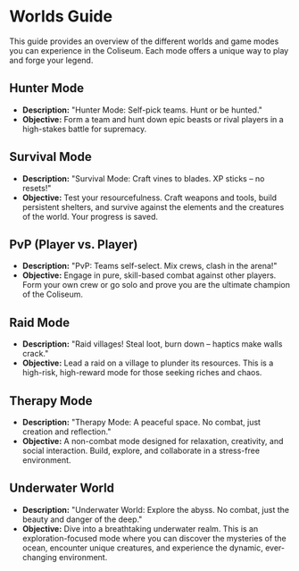 # Worlds Guide

This guide provides an overview of the different worlds and game modes you can experience in the Coliseum. Each mode offers a unique way to play and forge your legend.

## Hunter Mode
*   **Description:** "Hunter Mode: Self-pick teams. Hunt or be hunted."
*   **Objective:** Form a team and hunt down epic beasts or rival players in a high-stakes battle for supremacy.

## Survival Mode
*   **Description:** "Survival Mode: Craft vines to blades. XP sticks – no resets!"
*   **Objective:** Test your resourcefulness. Craft weapons and tools, build persistent shelters, and survive against the elements and the creatures of the world. Your progress is saved.

## PvP (Player vs. Player)
*   **Description:** "PvP: Teams self-select. Mix crews, clash in the arena!"
*   **Objective:** Engage in pure, skill-based combat against other players. Form your own crew or go solo and prove you are the ultimate champion of the Coliseum.

## Raid Mode
*   **Description:** "Raid villages! Steal loot, burn down – haptics make walls crack."
*   **Objective:** Lead a raid on a village to plunder its resources. This is a high-risk, high-reward mode for those seeking riches and chaos.

## Therapy Mode
*   **Description:** "Therapy Mode: A peaceful space. No combat, just creation and reflection."
*   **Objective:** A non-combat mode designed for relaxation, creativity, and social interaction. Build, explore, and collaborate in a stress-free environment.

## Underwater World
*   **Description:** "Underwater World: Explore the abyss. No combat, just the beauty and danger of the deep."
*   **Objective:** Dive into a breathtaking underwater realm. This is an exploration-focused mode where you can discover the mysteries of the ocean, encounter unique creatures, and experience the dynamic, ever-changing environment.